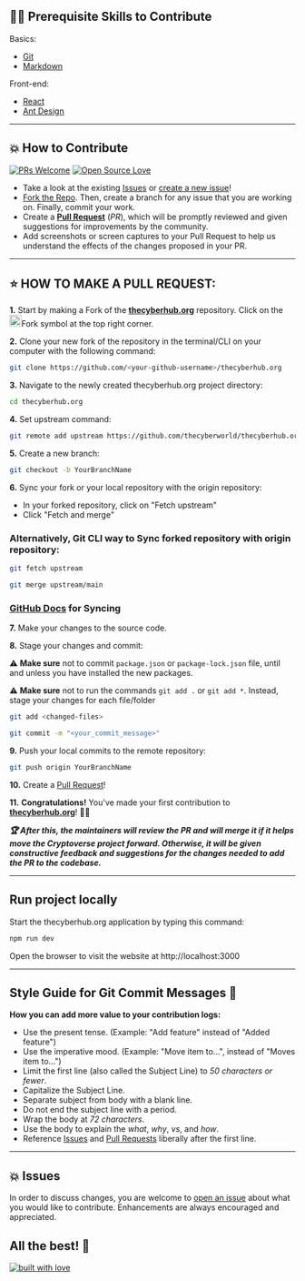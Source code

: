 ## 👨‍💻 Prerequisite Skills to Contribute

Basics:
  - [Git](https://git-scm.com/)
  - [Markdown](https://www.markdownguide.org/basic-syntax/)

Front-end:
  - [React](https://reactjs.org/)
  - [Ant Design](https://ant.design/)

---

## 💥 How to Contribute

[![PRs Welcome](https://img.shields.io/badge/PRs-welcome-brightgreen.svg?style=flat-square)](https://github.com/thecyberworld/thecyberhub.org/pulls)
[![Open Source Love](https://badges.frapsoft.com/os/v1/open-source.png?v=103)](https://github.com/thecyberworld/)

- Take a look at the existing [Issues](https://github.com/thecyberworld/thecyberhub.org/issues) or [create a new issue](https://github.com/thecyberworld/thecyberhub.org/issues/new/choose)!
- [Fork the Repo](https://github.com/thecyberworld/thecyberhub.org/fork). Then, create a branch for any issue that you are working on. Finally, commit your work.
- Create a **[Pull Request](https://github.com/thecyberworld/thecyberhub.org/compare)** (_PR_), which will be promptly reviewed and given suggestions for improvements by the community.
- Add screenshots or screen captures to your Pull Request to help us understand the effects of the changes proposed in your PR.

---

## ⭐ HOW TO MAKE A PULL REQUEST:

**1.** Start by making a Fork of the [**thecyberhub.org**](https://github.com/thecyberworld/thecyberhub.org) repository. Click on the <a href="https://github.com/thecyberworld/thecyberhub.org/fork"><img src="https://i.imgur.com/G4z1kEe.png" height="21" width="21"></a>Fork symbol at the top right corner.

**2.** Clone your new fork of the repository in the terminal/CLI on your computer with the following command:
```bash
git clone https://github.com/<your-github-username>/thecyberhub.org
```

**3.** Navigate to the newly created thecyberhub.org project directory:
```bash
cd thecyberhub.org
```

**4.** Set upstream command:

```bash
git remote add upstream https://github.com/thecyberworld/thecyberhub.org.git
```

**5.** Create a new branch:
```bash
git checkout -b YourBranchName
```

**6.** Sync your fork or your local repository with the origin repository:
- In your forked repository, click on "Fetch upstream"
- Click "Fetch and merge"

### Alternatively, Git CLI way to Sync forked repository with origin repository:

```bash
git fetch upstream
```

```bash
git merge upstream/main
```

### [GitHub Docs](https://docs.github.com/en/github/collaborating-with-pull-requests/addressing-merge-conflicts/resolving-a-merge-conflict-on-github) for Syncing

**7.** Make your changes to the source code.

**8.** Stage your changes and commit:

⚠️ **Make sure** not to commit `package.json` or `package-lock.json` file, until and unless you have installed the new packages.

⚠️ **Make sure** not to run the commands `git add .` or `git add *`. Instead, stage your changes for each file/folder

```bash
git add <changed-files>
```

```bash
git commit -m "<your_commit_message>"
```

**9.** Push your local commits to the remote repository:

```bash
git push origin YourBranchName
```

**10.** Create a [Pull Request](https://help.github.com/en/github/collaborating-with-issues-and-pull-requests/creating-a-pull-request)!

**11.** **Congratulations!** You've made your first contribution to [**thecyberhub.org**](https://github.com/thecyberworld/thecyberhub.org/graphs/contributors)! 🙌🏼

**_:trophy: After this, the maintainers will review the PR and will merge it if it helps move the Cryptoverse project forward. Otherwise, it will be given constructive feedback and suggestions for the changes needed to add the PR to the codebase._**

---

## Run project locally

Start the thecyberhub.org application by typing this command:
```bash
npm run dev
```
Open the browser to visit the website at http://localhost:3000

---

## Style Guide for Git Commit Messages :memo:

**How you can add more value to your contribution logs:**

- Use the present tense. (Example: "Add feature" instead of "Added feature")
- Use the imperative mood. (Example: "Move item to...", instead of "Moves item to...")
- Limit the first line (also called the Subject Line) to _50 characters or fewer_.
- Capitalize the Subject Line.
- Separate subject from body with a blank line.
- Do not end the subject line with a period.
- Wrap the body at _72 characters_.
- Use the body to explain the _what_, _why_, _vs_, and _how_.
- Reference [Issues](https://github.com/thecyberworld/thecyberhub.org/issues) and [Pull Requests](https://github.com/thecyberworld/thecyberhub.org/pulls) liberally after the first line.

---

## 💥 Issues

In order to discuss changes, you are welcome to [open an issue](https://github.com/thecyberworld/thecyberhub.org/issues/new/choose) about what you would like to contribute. Enhancements are always encouraged and appreciated.

## All the best! 🥇

[![built with love](https://forthebadge.com/images/badges/built-with-love.svg)](https://thecyberhub.org)
